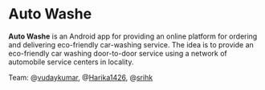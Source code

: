 # Auto Washe

**Auto Washe** is an Android app for providing an online platform for ordering and delivering eco-friendly car-washing service.
The idea is to provide an eco-friendly car washing door-to-door service using a network of automobile service centers in locality.

Team: @[vudaykumar](https://github.com/vudaykumar), @[Harika1426](https://github.com/Harika1426), @[srihk](https://github.com/srihk)
